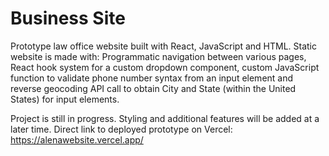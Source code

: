# Business Site

Prototype law office website built with React, JavaScript and HTML. Static website is made with:
Programmatic navigation between various pages, React hook system for a custom dropdown component, custom JavaScript function to validate phone number syntax from an input element and reverse geocoding API call to obtain City and State (within the United States) for input elements.

Project is still in progress. Styling and additional features will be added at a later time.
Direct link to deployed prototype on Vercel: https://alenawebsite.vercel.app/

